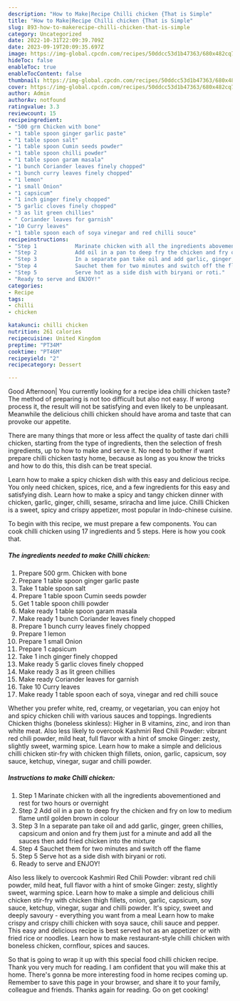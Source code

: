 ```yaml
---
description: "How to Make|Recipe Chilli chicken {That is Simple"
title: "How to Make|Recipe Chilli chicken {That is Simple"
slug: 893-how-to-makerecipe-chilli-chicken-that-is-simple
category: Uncategorized
date: 2022-10-31T22:09:39.709Z
date: 2023-09-19T20:09:35.697Z
image: https://img-global.cpcdn.com/recipes/50ddcc53d1b47363/680x482cq70/chilli-chicken-recipe-main-photo.jpg
hideToc: false
enableToc: true
enableTocContent: false
thumbnail: https://img-global.cpcdn.com/recipes/50ddcc53d1b47363/680x482cq70/chilli-chicken-recipe-main-photo.jpg
cover: https://img-global.cpcdn.com/recipes/50ddcc53d1b47363/680x482cq70/chilli-chicken-recipe-main-photo.jpg
author: Admin
authorAv: notfound
ratingvalue: 3.3
reviewcount: 15
recipeingredient:
- "500 grm Chicken with bone"
- "1 table spoon ginger garlic paste"
- "1 table spoon salt"
- "1 table spoon Cumin seeds powder"
- "1 table spoon chilli powder"
- "1 table spoon garam masala"
- "1 bunch Coriander leaves finely chopped"
- "1 bunch curry leaves finely chopped"
- "1 lemon"
- "1 small Onion"
- "1 capsicum"
- "1 inch ginger finely chopped"
- "5 garlic cloves finely chopped"
- "3 as lit green chillies"
- " Coriander leaves for garnish"
- "10 Curry leaves"
- "1 table spoon each of soya vinegar and red chilli souce"
recipeinstructions:
- "Step 1            Marinate chicken with all the ingredients abovementioned and rest for two hours or overnight"
- "Step 2            Add oil in a pan to deep fry the chicken and fry on low to medium flame until golden brown in colour"
- "Step 3            In a separate pan take oil and add garlic, ginger, green chillies, capsicum and onion and fry them just for a minute and add all the sauces then add fried chicken into the mixture"
- "Step 4            Sauchet them for two minutes and switch off the flame"
- "Step 5            Serve hot as a side dish with biryani or roti."
- "Ready to serve and ENJOY!"
categories:
- Recipe
tags:
- chilli
- chicken

katakunci: chilli chicken 
nutrition: 261 calories
recipecuisine: United Kingdom
preptime: "PT34M"
cooktime: "PT46M"
recipeyield: "2"
recipecategory: Dessert

---
```



Good Afternoon| You currently looking for a recipe idea chilli chicken taste? The method of preparing is not too difficult but also not easy. If wrong process it, the result will not be satisfying and even likely to be unpleasant. Meanwhile the delicious chilli chicken should have aroma and taste that can provoke our appetite.






There are many things that more or less affect the quality of taste dari chilli chicken, starting from the type of ingredients, then the selection of fresh ingredients, up to how to make and serve it. No need to bother if want prepare chilli chicken tasty home, because as long as you know the tricks and how to do this, this dish can be treat special.


Learn how to make a spicy chicken dish with this easy and delicious recipe. You only need chicken, spices, rice, and a few ingredients for this easy and satisfying dish. Learn how to make a spicy and tangy chicken dinner with chicken, garlic, ginger, chilli, sesame, sriracha and lime juice. Chilli Chicken is a sweet, spicy and crispy appetizer, most popular in Indo-chinese cuisine.


To begin with this recipe, we must prepare a few components. You can cook chilli chicken using 17 ingredients and 5 steps. Here is how you cook that.

<!--inarticleads1-->

##### The ingredients needed to make Chilli chicken:

1. Prepare 500 grm. Chicken with bone
1. Prepare 1 table spoon ginger garlic paste
1. Take 1 table spoon salt
1. Prepare 1 table spoon Cumin seeds powder
1. Get 1 table spoon chilli powder
1. Make ready 1 table spoon garam masala
1. Make ready 1 bunch Coriander leaves finely chopped
1. Prepare 1 bunch curry leaves finely chopped
1. Prepare 1 lemon
1. Prepare 1 small Onion
1. Prepare 1 capsicum
1. Take 1 inch ginger finely chopped
1. Make ready 5 garlic cloves finely chopped
1. Make ready 3 as lit green chillies
1. Make ready  Coriander leaves for garnish
1. Take 10 Curry leaves
1. Make ready 1 table spoon each of soya, vinegar and red chilli souce


Whether you prefer white, red, creamy, or vegetarian, you can enjoy hot and spicy chicken chili with various sauces and toppings. Ingredients Chicken thighs (boneless skinless): Higher in B vitamins, zinc, and iron than white meat. Also less likely to overcook Kashmiri Red Chili Powder: vibrant red chili powder, mild heat, full flavor with a hint of smoke Ginger: zesty, slightly sweet, warming spice. Learn how to make a simple and delicious chilli chicken stir-fry with chicken thigh fillets, onion, garlic, capsicum, soy sauce, ketchup, vinegar, sugar and chilli powder. 

<!--inarticleads2-->

##### Instructions to make Chilli chicken:

1. Step 1            Marinate chicken with all the ingredients abovementioned and rest for two hours or overnight
1. Step 2            Add oil in a pan to deep fry the chicken and fry on low to medium flame until golden brown in colour
1. Step 3            In a separate pan take oil and add garlic, ginger, green chillies, capsicum and onion and fry them just for a minute and add all the sauces then add fried chicken into the mixture
1. Step 4            Sauchet them for two minutes and switch off the flame
1. Step 5            Serve hot as a side dish with biryani or roti.
1. Ready to serve and ENJOY!

Also less likely to overcook Kashmiri Red Chili Powder: vibrant red chili powder, mild heat, full flavor with a hint of smoke Ginger: zesty, slightly sweet, warming spice. Learn how to make a simple and delicious chilli chicken stir-fry with chicken thigh fillets, onion, garlic, capsicum, soy sauce, ketchup, vinegar, sugar and chilli powder. It&#39;s spicy, sweet and deeply savoury - everything you want from a meal Learn how to make crispy and crispy chilli chicken with soya sauce, chili sauce and pepper. This easy and delicious recipe is best served hot as an appetizer or with fried rice or noodles. Learn how to make restaurant-style chilli chicken with boneless chicken, cornflour, spices and sauces. 

So that is going to wrap it up with this special food chilli chicken recipe. Thank you very much for reading. I am confident that you will make this at home. There's gonna be more interesting food in home recipes coming up. Remember to save this page in your browser, and share it to your family, colleague and friends. Thanks again for reading. Go on get cooking!
